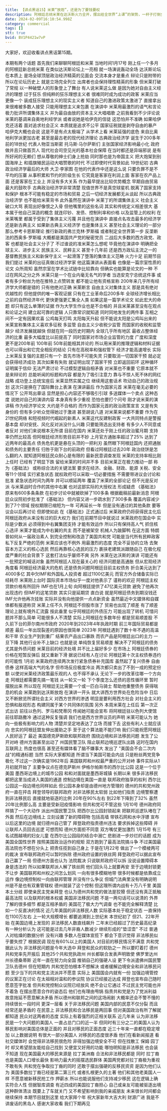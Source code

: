 ```yaml
---
title: 【讲点黑话15】米莱“放炮”，还是为了要钱要权
description: 阿根廷总统米莱在达沃斯火力全开，摆出给全世界“上课”的架势，一杆子打倒全球经济学人二百年的积累，不是民科胜似民科。 虽然证据单薄，逻辑可疑。但米莱也不在乎有多少人反对，只在意还有谁支持。 项庄舞剑，意在沛公。阿根廷国内政治角力正在关键时候，债务危机也迫在眉睫。此时米莱最需要维持高人气，抓牢基本盘。 别人笑他太疯颠，米莱笑你看不穿。
date: 2024-02-09T16:10:54.998Z
category: commercial
tags: []
stt: true
bvid: BV1P4421w7vP
---
```


大家好，欢迎收看讲点黑话第15期。

本期有两个话题
首先我们来聊聊阿根廷和米莱
当地时间1月17号
刚上任一个多月的阿根廷新总统米莱
在类似达沃斯论坛上一亮相
就一场演说轰动全场
达沃斯论坛在本质上
是场全球顶层政治经济精英的见面会
交流本身才是重点
辩论只是附带的
所以在论坛历史上
就是立场完全列立
出席者也会保持理性精英的形象
但米莱打破了常规
以一种破壁人的形象登上了舞台
有人说米莱这么做
是因为她对自由主义经济的理想
过于狂乐
但纯粹的狂乐理想主义者
很难同时成为成功的政客
米莱应当更像一个
装成狂乐理想主义的现实主义者
知道自己的激进政策太激进了
直接拿出来很难被多数人接受
只能用理想主义来包裹
在演讲中
米莱用最激烈的语气和言论
极力批评所谓集体主义
并为最自由放的资本主义大唱唱歌
之前我看到不少评论说
米莱的基调来自奥地利经学派
或者说她是哈伊克的信徒
这恐怕并不准确
如果哈伊克还活着
面对追求社会正义
本质就是追求不公平
国家征税就是剥夺自由的暴产
哈伊克大概也会说
这是不是有点太极端了
从学术上看
米莱延强的底色
来自比奥地利学派更加古老
甚至是最古老的现代经济理论
古典政治经济学
诞生于200多年前的18世纪
代表人物亚当斯密
托马斯·马尔萨斯们
主张国家经济影响最小化
政府做并且只做首页人
现代社会司空见光的基本社会保障
在当时都还是异端邪说
是有所好闲的无赖们
想从尊敬的绅士们身上抢劫
同时那也是为帝国主义
把大炮架到别国海岸上
和插旗殖民运动大唱赞歌的时代
不过即使时代背景如此
19世纪初
古典政治经济学最后的大师
大卫·李家图
在他的代表作中还是这么说
只要负罪不是不平均的压寨
从事积累和节约的阶级生长
它究竟是客家在利润上面
客家在农产品上面
还是客家在工业上
并没有多大关系
作为最早提出比较优势概念
早期自由贸易最大的鼓吹手
古典政治经济学非常清楚
现值世界不是真空球星机
脱离了国家支持和保护
根本不可能有稳定的市场和贸易
之后一切经济发展都无从谈起
所以古典政治经济学
也不能给米莱背书
此外虽然在演讲中
米莱丁的所谓集体主义
社会主义破口大骂
表现出好像恨之入骨
但他嘴里的这些名词
其实和传统定义相差很大
基本属于他自己深造的概念
就连印钞、发债、控制利率和价格
以及监管上的权利
在米莱嘴里
都属于受到了集体主义污蔑
并且他在演讲中
直接点名攻击最多的经济学
还是新古典主义
如果新古典主义经济学
也是集体主义
甚至社会主义理论的一部分
那么参考卡恩斯理论
推行新政的弗兰克林·罗斯福
或者制定全世界第一步
反垄断法的西奥多·罗斯福
大概都是美国共产党的秘密党员
二战后大多数的西方政党、政客
也都是社会主义分子了
不过谁说的准米莱怎么想呢
毕竟他在演讲中
明确把全球主义、进步主义
民族主义、民粹主义
甚至十几年前
还是西方政坛主流之一的
基督教民族主义和新保守主义
一起滑落了堕落的集体主义范畴
火力十足
前期节目我们提过
米莱的出征真做过经济学家
他这篇演讲从表面看
也像是一篇宗室性质的论文
众所周知
虽然宗室在学术比试链中比较靠向
但确实也能算是论文的一种
不过在网风之分之外
米莱只是一个在业内毫无名气的学者
当选安克宁总统这件事
或者有多少粉丝为他在推特上点赞转发
都不能让他有资格宣称
200年来几乎所有经济学大师都是错的
只有他绝对正确
米莱断言
自由主义对集体主义
那是具有绝对优越性的
但他提供的唯一客观证据
只有在工业革命后200多年
全球经济增长相比之前的自然经济年代
更快更强更汇集全人类
如果这是一篇学术论文
如此宏大的命题
却只有这么单薄的证据
作为大学生作业也是不合格的
并且米莱甚至没有在观点和论证之间
建立起可靠的逻辑
人只靠常识就知道
同时同地发生的两件事
互相之间不一定有因果欢喜
公鸡每天打鸣
太阳每天升起
但不能说太阳是公鸡叫出来的
米莱宣称集体主义喜欢多征税
多监管
自由主义少收税少监管
而国家的收税和监管越少
经济发展就越快
但就在同一段历史时期内
全球几乎所有地区
最收占整体经济的比重
最多大幅度比以前提高了
同时国家对市场企业监管的力度
广度和深度
更不是200年前
100年前
50年前能相其并论的
所以用米莱的推理逻辑和材料证据
也可以得出和它完全相反的结论
只有在高税率和强权管下
经济才能高速增长
实际上米莱反复强的主题只有一个
首先市场不可能失灵
只要取消一切国家干预
就必定会获得经济成功
其次如果有失败
就证明出现了国家干预
立即返回前环
这种循环证明属于信仰
无法严肃讨论
不过模型逻辑自相矛盾
对米莱也不重要
它原本就不是来辩论的
总能听闻的标题和内容
都是为了吸引注意力
靠与不惊人死不休的网红战略
成功登上总统宝座后
米莱显然实属之位
继续用这套话术
吹动自己的政治规划
这次只是换在了国际舞台上表演
在演讲最后
作为国家元首
米莱在毫无必要的情况下
公开骂出章话
显然是担心内容还不够吸引引球
多送媒体一个卖点
这种态度
说她对自己的演讲内容
本身真有多少重视
恐怕也要打个问号
刚才说米莱的演讲稿
作为经济学论文
大约是不合格的
而作为国家元首的政治政策宣言
又是有失身份的
但有多少听众觉得她过于激进
甚至胡说八道
对米莱来说都不重要
作为在21世纪网络
和短视频时代崛起的新素人
米莱这代反建制政客
一大共同特点是警报基本盘
却对安抚、风化反对派没什么兴趣
只要能筛选出支持者
有多少人不同意或者反对
对他们来说根本无所谓
目前在国内
米莱还处于刚上任的政治蜜月期
支持率仍然比较高
但阿根廷经济形势目前并不妙
上月官方通胀率超过了25%
达到了近两年的最高点
债务危机更是悬在头顶的一把利刃
虽然眼下阿根廷国内
还把通胀和债务的主要责任
归咎于刚下台的前政府
但看过阿根廷过去20年
政治绕饼是怎么翻的人
就知道阿根廷民众耐心是有限的
最新民意调查发现
米莱的支持率相比刚上任时
已经有了明显下跌
留给米莱的时间并不多
目前米莱正在极力推动一部
称为《基础法》
或称综合法的关键法案
要求在经济、金融、财政、能源
关税、安全等11个领域
实行紧急状态
就权政府可以采取一切必要措施
不需要带进议会讨论和批准
紧急状态时间为两年
并可以顺延两年
覆盖了米莱的全部论记
但不光是反对派
与米莱战时合作的其他中右翼
也对这部实际的大授权法
形成疑虑
《基础法》原来有600多条条款
在初步讨论中就被砍掉了100多条
根据截稿前最新消息
阿根廷众议院初步批准了《基础法》
但内容又进一步疏水到了300多条
覆盖内容减少到了7个领域
授权期限已缩短为一年
可再延长一年
但是没有通过的其他条款
要等议会以后再讨论
但即使如此
在《基础法》正式通过后
米莱政府仍将获得民主化后
阿根廷政府从来没有过的巨大权力
我们在前期节目中就说过
米莱政府在国会中
实际是少数派
必须得到中右翼集团支持
才能有效运作
所以只有保持高人气
抓住核心选评
米莱才能成为中右翼的共主
而不是被架空
机械人为跛脚鸭
在这方面
特朗普如何从一届政治素人
到完全控制和改造了美国共和党
可能是当代所有民粹政客
私下反复严绝的范例
米莱应该也不例外
用最激烈的态度
完全不妥协的立场
去聚容本方正义的核心选民
然后再靠核心选民的压力
裹挟老建筑派跟随自己
在极化程度严重的社会背景下
这套打法似乎屡师不爽
另外
米莱在达沃斯的演讲
可能还有一批预定的喊话对象
虽然阿根廷人现在最关心的
经济问题是高通胀
但从宏观经济角度看
阿根廷经济最大的危机
还是债务问题阿根廷目前主权债务
折合美元达到了4000多亿
其中欠IMF和外国私人投资者
超过1100亿美元
而官方外合储备实际已经耗尽
米莱刚上台时
国际资本市场似乎一度对他表示了
谨称的欢迎
阿根廷主权贷款价格有所回升
IMF也在1月上旬
向阿根廷提供了47亿美元贷款
避免了他再次出现违约
但IMF的这笔贷款
其实只是延期贷
直白说
就是阿根廷债务到期没钱还
IMF允许他再次挂账
实际并没有向他提供一点点新资金
虽然最近中文媒体和自媒体都有报道称贷
米莱上任不久
阿根廷不但股市涨了
贸易也出现了顺差
有了顺差
理论上就有境外汇流露
按此垂里
似乎阿根廷的外债压力
可能出现了转机
可惜问题并不那么简单
可能很多人不清楚
实际上阿根廷在多数年份
都是贸易顺差股
不久前下台的菲尔南州市政府
2020年到2023年4年执政时期
前三年国际贸易都是顺差
最后一年出现裂差的原因也很简单
2023年
阿根廷遇到了数十年不遇的高温和干旱
农业生产到到重厂
结果农产品出口暴跌
而农产品是阿根廷出口的主力
一旦下降
其他行业补不上缺口
也就是说
单纯恢复贸易顺差
解决不了阿根廷的债务
尤其是外债问题
米莱目前的经济处境
并不比上届好多少
在市场上
阿根廷债券的价格在短暂反弹后
就又重新下滑
据说已经有人在讨论
阿根廷第十次主权债券违约的可能性
1月初
米莱政府连续两次发行紧急债券补充国库
虽然起了复兴债券
自由债券
这样高端大气的名字
但市场反应极度冷淡
两次都只卖出了不到一成的预定份额
以使对米莱经济政策最乐观的人
也不得不承认
无论下一步的改革往哪一个方向走
阿根廷都需要先搞一笔钱
从一轮又一轮
下个季度怎么还债的恶性循环里
暂时摆脱出来
所以现在
阿根廷无比需要一个或一匹白马骑士
帮助他重整债务
获得喘息的机会
米莱跑到达沃斯放炮
在演讲一开头
就大讲西方世界处在危险当中
日后又不断掀览所谓社会主义
对西方世界的渗透
明显是要利用西方社会
对社会主义的恐惧和敌视形态
构建同属于某个共同体的氛围
另外
本周米莱在上任后
第一次正式出访
前往以色列、罗马和梵蒂冈
传闻她可能会宣布
将阿根廷驻以色列大使馆
前往耶路撒冷
通过这种反复强调
我们也是西方世界议员的声明
米莱可能认为
她向一些极有影响力的人物
清楚并坚定地表达了立场
而接下去
这些有利人士就应该向
忠实的阿根廷盟友伸出援助之手
至于这个算法能不能打响
我们只能祝愿阿根廷人民好运了
最近
美国德克萨斯欧和联邦政府
围绕边境和非法移民问题
发生了公开对峙
德州方面甚至出动了
州国民警卫队
阻止联邦边境巡逻队出路
这时在国内互联网上
热度也很高
甚至还有媒体看了脑不嫌事大
发出了
"美国会不会二次内战"的精通标题
当然
实际大家都知道
所谓当下美国可能会内战
只是粉丝两党竞争极化
不过这一次确实是1962年后
美国联邦和州权最严重的公开对峙
事件实际从1月初就开始了
主要争议点在德克萨斯州
伊格尔帕斯市的西尔比公园
这是一个位于美国
墨西哥边境上的城市公园
和和对面就是墨西哥城镇
长期以来
很多非法移民
都把这里当成进入美国的通道
控制边境在美国一直是
联邦政府独享的权利
西尔比公园这一段边境也同样如此
但公园本身却是由德州地方管理的
德州的共和党州政府一直在抨击
拜登领导的联邦政府
对非法移民太软弱
比如他们指责
边境警察遭到非法移民后
直接就地驱逐的比例
20年在90%左右
到22年下降到了32%
虽然20年比例那么高
主要是受新冠疫情影响
但共和党可不管这些
1月10号
德州政府同样搞了一个大动作
派出州国民警卫队
把西尔比公园封锁起来
把联邦巡逻队堵在了外面
然后在边境线上
立刻设置了新的障碍物
包括高墙
带铁石网和水中浮镖
宣布以后这里的边境
就归德州自己管了
拜登政府指责德州违法
要求拆掉这些障碍
并让联邦人员回去巡逻
可想而知
德州方面拒不同意
双方嘴仗更加激烈
1月15号
有三名试图越境的妇女儿童
在西尔比公园段的结合中溺亡
悲剧进一步炒烂的话题
成为美国全国性世界
按照美国政治运作的规矩
双方跑到了最高法院搞斗争
不过美国最高法院也不想在分头上
把责任揽到自己身上
于是在1月22号
做出了一个模棱两可的裁决
宣布联邦政府可以暂时拆除
德州政府设置的铁丝网
拜登政府可以据此宣布
自己赢了一局
但德州方面也认为
法院裁决
只说联邦政府可以拆
没说设置障碍本身是违法的
所以如果联邦派人解了铁丝网
他们回头马上就要再安
至于边境封锁更不让步
美国联邦和州权之间怎么划风
一向有很多模糊地带
很多时候都是依靠成立运作
像边境控制权一向由联邦管理
并没有什么争议
但城门法典里没有明确说明
州是不是也有双重管辖权
德州就装了这个控制
但这理所谓内战有十万八千里
美国本土分歧
即使亲民主党亲拜登
也认为德州共和党的做法是狡猾
但还没有真正抵触最高法院
以及联邦的根本权威
美国非法移民问题
不是一两句话可以说清的
外界了解的很多细节
都是互相矛盾的
美国花了极大力气调查
也不能完全解释清楚
比如一个反直决的情况
近几年美国的非法移民人数
实际基本处于稳定状态
一直保持在1100万左右
上一轮大规模增长
都要追溯到上世纪末
本世纪初了
但21、22年开始
在美国边境上发现的
非法移民人数直线飙升
二年末已经超过了历史最高纪录
有一种分析认为
这可能是过去几年非裔人数减少
继续形成的"垫涩壶"
不过
普通人对枯燥的数据分析
没有兴趣
多数人在媒体宣揽下
都会下意识觉得
非法移民似乎要失控了
根据民调
现在有60%以上的美国人
对目前的移民情况不满意
共和党据此认为
非法移民问题是今年大选中
拜登和民众的软肋之一
所以要盯着打
德州共和党率先开报后
其他25个共和党执政州
州长都联合发表声明致使
佛罗里达州州长德桑蒂斯
近年一直在努力向全国
推销自己的强硬人设
更下令派遣佛州国民警卫队去德州
但在短期内
共和党恐怕根本不想解决
或者缓解边境安全和非法移民问题
至少当下的共和党主流派并不愿意
实际上
美国国会内就有一份
加强边境管控的议案正在讨论
在太祖相对温和的参议院
协议已经接近达成
拜登也宣布自己随时愿意签字批准
但共和党控制众议院已经放风
绝不会让它通过
不过民主党可能也并不着急
在摆出愿意合作的姿态后
他们也有理由甩锅
指责共和党是为了党派利益
故意拖延不愿意解决矛盾
所以德州和联邦之间的这场闹剧
大概率还会不警不慢的
持续很长一段时间
更深一层看
关于非法移民问题
美国内部的民意不仅分裂
而且经常还是矛盾的
在民意上
非法移民和合法移民是两回事
但对美国政治有所了解就都知道
民众对这两者的态度
实际上有着强烈的正相关联系
近几年来
认为非法移民是一个大问题的美国人
一直占总门口的近一半
但同时有三分之二的美国人认为
移民影响对美国总体是正面的
并且对移民的正面态度
近三十年来一直都在稳定增加
以上数据说明
有很大一部分美国人
对移民的态度很矛盾
他们在看新闻报道
看社交媒体时
会觉得非法移民很危险
非得加强边境安全不可
但在找散工 保姆 园丁时
却又希望朋友能给自己找到
又便宜又好用的功能
哪怕明知是非法移民
也会装不知道
现在美国最大的移民来源是
拉丁美洲裔
合法和非法移民都是
同时
拉丁裔也是美国人口增长最快
影响力最大的摇摆选民群体
美国两党都对拉丁裔极为重视
不敢有失
共和党在争取拉丁裔的同时
还敢于摆出强硬的反移民资资
是因为他们认为
美国多数拉丁裔已经是第二第三代
或者扎根更久的土著
他们和其他老美国人一样
不愿意被新移民抢工作 押薪水
所以也能说服他们支持减少移民
这在逻辑上确实符合人性
但据智库调查
有近四成的美国拉丁裔担心
自己或亲友可能被驱逐出境
这种群体清淡
既要上了车就关门
又不希望影响到我的亲戚朋友
未来很长时间都会继续保持
本期节目就到这里
给大家拜个年
祝大家新年大吉大利
财源广进
我是不讲废话的黑岛人
感谢大家收看
我们下期再见